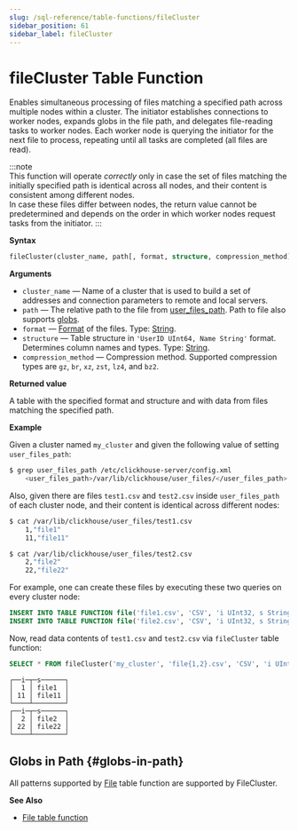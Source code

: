 ```yaml
---
slug: /sql-reference/table-functions/fileCluster
sidebar_position: 61
sidebar_label: fileCluster
---
```


# fileCluster Table Function

Enables simultaneous processing of files matching a specified path across multiple nodes within a cluster. The initiator establishes connections to worker nodes, expands globs in the file path, and delegates file-reading tasks to worker nodes. Each worker node is querying the initiator for the next file to process, repeating until all tasks are completed (all files are read).

:::note    
This function will operate _correctly_ only in case the set of files matching the initially specified path is identical across all nodes, and their content is consistent among different nodes.  
In case these files differ between nodes, the return value cannot be predetermined and depends on the order in which worker nodes request tasks from the initiator.
:::

**Syntax**

``` sql
fileCluster(cluster_name, path[, format, structure, compression_method])
```

**Arguments**

- `cluster_name` — Name of a cluster that is used to build a set of addresses and connection parameters to remote and local servers.
- `path` — The relative path to the file from [user_files_path](/docs/operations/server-configuration-parameters/settings.md#user_files_path). Path to file also supports [globs](#globs-in-path).
- `format` — [Format](../../interfaces/formats.md#formats) of the files. Type: [String](../../sql-reference/data-types/string.md).
- `structure` — Table structure in `'UserID UInt64, Name String'` format. Determines column names and types. Type: [String](../../sql-reference/data-types/string.md).
- `compression_method` — Compression method. Supported compression types are `gz`, `br`, `xz`, `zst`, `lz4`, and `bz2`.

**Returned value**

A table with the specified format and structure and with data from files matching the specified path.

**Example**

Given a cluster named `my_cluster` and given the following value of setting `user_files_path`:

``` bash
$ grep user_files_path /etc/clickhouse-server/config.xml
    <user_files_path>/var/lib/clickhouse/user_files/</user_files_path>
```
Also, given there are files `test1.csv` and `test2.csv` inside `user_files_path` of each cluster node, and their content is identical across different nodes:
```bash
$ cat /var/lib/clickhouse/user_files/test1.csv
    1,"file1"
    11,"file11"

$ cat /var/lib/clickhouse/user_files/test2.csv
    2,"file2"
    22,"file22"
```

For example, one can create these files by executing these two queries on every cluster node:
```sql
INSERT INTO TABLE FUNCTION file('file1.csv', 'CSV', 'i UInt32, s String') VALUES (1,'file1'), (11,'file11');
INSERT INTO TABLE FUNCTION file('file2.csv', 'CSV', 'i UInt32, s String') VALUES (2,'file2'), (22,'file22');
```

Now, read data contents of `test1.csv` and `test2.csv` via `fileCluster` table function:

```sql
SELECT * FROM fileCluster('my_cluster', 'file{1,2}.csv', 'CSV', 'i UInt32, s String') ORDER BY i, s
```

```response
┌──i─┬─s──────┐
│  1 │ file1  │
│ 11 │ file11 │
└────┴────────┘
┌──i─┬─s──────┐
│  2 │ file2  │
│ 22 │ file22 │
└────┴────────┘
```


## Globs in Path {#globs-in-path}

All patterns supported by [File](../../sql-reference/table-functions/file.md#globs-in-path) table function are supported by FileCluster.

**See Also**

- [File table function](../../sql-reference/table-functions/file.md)
